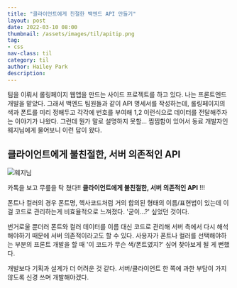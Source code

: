 ```yaml
---
title: "클라이언트에게 친절한 백엔드 API 만들기"
layout: post
date: 2022-03-10 08:00
thumbnail: /assets/images/til/apitip.png
tag:
- css
nav-class: til
category: til
author: Hailey Park
description: 
---
```


팀을 이뤄서 롤링페이지 웹앱을 만드는 사이드 프로젝트를 하고 있다. 나는 프론트엔드 개발을 맡았다. 그래서 백엔드 팀원들과 같이 API 명세서를 작성하는데, 롤링페이지의 색과 폰트를 미리 정해두고 각각에 번호를 부여해 1,2 이런식으로 데이터를 전달해주자는 이야기가 나왔다. 그런데 뭔가 말로 설명하지 못할... 찜찜함이 있어서 동료 개발자인 웨지님에게 물어보니 이런 답이 왔다.

## 클라이언트에게 불친절한, 서버 의존적인 API

![웨지님]({{site.baseurl}}/assets/images/til/apitip.png)

카톡을 보고 무릎을 탁 쳤다!! **클라이언트에게 불친절한, 서버 의존적인 API** !!!

폰트나 컬러의 경우 폰트명, 헥사코드처럼 거의 합의된 형태의 이름/표현법이 있는데 이걸 코드로 관리하는게 비효율적으로 느껴졌다. '굳이...?' 싶었던 것이다.

번거로울 뿐더러 폰트와 컬러 데이터를 이름 대신 코드로 관리해 서버 측에서 다시 해석해야하기 때문에 서버 의존적이라고도 할 수 있다. 사용자가 폰트나 컬러를 선택해야하는 부분의 프론트 개발을 할 때 '이 코드가 무슨 색/폰트였지?' 싶어 찾아보게 될 게 뻔했다.

개발보다 기획과 설계가 더 어려운 것 같다. 서버/클라이언트 한 쪽에 과한 부담이 가지 않도록 신경 쓰며 개발해야겠다. 